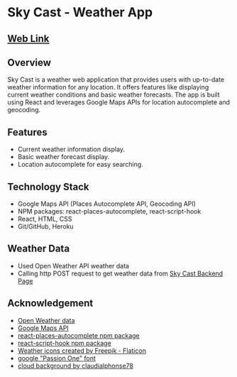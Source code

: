 # Sky Cast - Weather App
## [Web Link](https://sky-cast-854836ef4892.herokuapp.com/)

## Overview
Sky Cast is a weather web application that provides users with up-to-date weather information for any location. It offers features like displaying current weather conditions and basic weather forecasts. The app is built using React and leverages Google Maps APIs for location autocomplete and geocoding.

## Features
- Current weather information display.
- Basic weather forecast display.
- Location autocomplete for easy searching.

## Technology Stack
- Google Maps API (Places Autocomplete API, Geocoding API)
- NPM packages: react-places-autocomplete, react-script-hook
- React, HTML, CSS
- Git/GitHub, Heroku

## Weather Data
- Used Open Weather API weather data
- Calling http POST request to get weather data from [Sky Cast Backend Page](https://github.com/yunji0387/weather-app-backend)

## Acknowledgement
- [Open Weather data](https://openweathermap.org/)
- [Google Maps API](https://developers.google.com/maps)
- [react-places-autocomplete npm package](https://github.com/hibiken/react-places-autocomplete)
- [react-script-hook npm package](https://www.npmjs.com/package/react-script-hook)
- <a href="https://www.flaticon.com/free-icons/weather" title="weather icons">Weather icons created by Freepik - Flaticon</a>
- [google "Passion One" font](https://fonts.google.com/specimen/Passion+One)
- [cloud background by claudialphonse78](https://github.com/claudialphonse78/CodepenImages)
